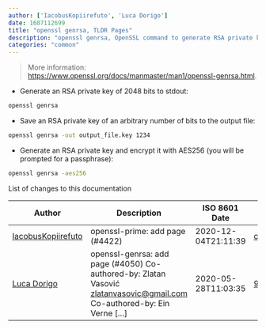 ```yaml
---
author: ['IacobusKopiirefuto', 'Luca Dorigo']
date: 1607112699
title: "openssl genrsa, TLDR Pages"
description: "openssl genrsa, OpenSSL command to generate RSA private keys."
categories: "common"
---
```

> More information: <https://www.openssl.org/docs/manmaster/man1/openssl-genrsa.html>.

- Generate an RSA private key of 2048 bits to stdout:

```bash
openssl genrsa
```

- Save an RSA private key of an arbitrary number of bits to the output file:

```bash
openssl genrsa -out output_file.key 1234
```

- Generate an RSA private key and encrypt it with AES256 (you will be prompted for a passphrase):

```bash
openssl genrsa -aes256
```
List of changes to this documentation


Author | Description | ISO 8601 Date | GitHub link
------|-----|-----|-----
[IacobusKopiirefuto](mailto:71605946+IacobusKopiirefuto@users.noreply.github.com) | openssl-prime: add page (#4422) | 2020-12-04T21:11:39 | [c7ed28053aad](https://github.com/tldr-pages/tldr/commit/c7ed28053aad3cae4fe8dd4b1856a3dc50dc39b1)
[Luca Dorigo](mailto:dorigoluca@gmail.com) | openssl-genrsa: add page (#4050) Co-authored-by: Zlatan Vasović <zlatanvasovic@gmail.com> Co-authored-by: Ein Verne [...] | 2020-05-28T11:03:35 | [9bfeb25d16db](https://github.com/tldr-pages/tldr/commit/9bfeb25d16db94023ffa548b7ff8839cfcfc00f6)

